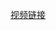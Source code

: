 [视频链接](https://v.youku.com/v_show/id_XNDM3MDMxMjAzNg==.html?spm=a2h3j.8428770.3416059.1&qq-pf-to=pcqq.c2c)

